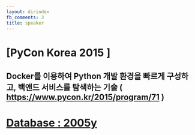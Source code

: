 ```yaml
---
layout: dirindex
fb_comments: 3
title: speaker
---
```


# [PyCon Korea 2015 ] 
## Docker를 이용하여 Python 개발 환경을 빠르게 구성하고, 백앤드 서비스를 탐색하는 기술 ( https://www.pycon.kr/2015/program/71 ) 

# [Database : 2005y]( http://bwahn.me/speaker/2005-spring-Database-Cathoric-Univ.html )

